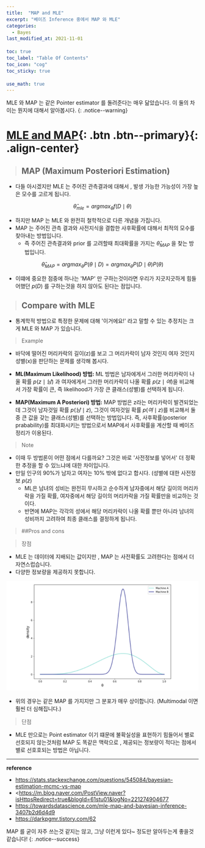 ```yaml
---
title:  "MAP and MLE"
excerpt: "베이즈 Inference 중에서 MAP 와 MLE"
categories:
  - Bayes
last_modified_at: 2021-11-01

toc: true
toc_label: "Table Of Contents"
toc_icon: "cog"
toc_sticky: true

use_math: true
---
```


 MLE 와 MAP 는 같은 Pointer estimator 를 돌려준다는 매우 닮았습니다. 이 둘의 차이는 뭔지에 대해서 알아봅시다.
{: .notice--warning}

# [MLE and MAP](#link){: .btn .btn--primary}{: .align-center}

> ## MAP (Maximum Posteriori Estimation)

- 다들 아시겠지만 MLE 는 주어진 관측결과에 대해서 , 발생 가능한 가능성이 가장 높은 모수를 고르게 됩니다.

$$\hat{\theta}_{mle} = argmax_\theta f(D \mid \theta)$$

- 하지만 MAP 는 MLE 와 완전히 철학적으로 다른 개념을 가집니다. 
- MAP 는 주어진 관측 결과와 사전지식을 결합한 사후확률에 대해서 최적의 모수를 찾아내는 방법입니다. 
  - 즉 주어진 관측결과와 prior 를 고려할때 최대확률을 가지는 $\hat{\theta}_{MAP}$ 을 찾는 방법입니다.

$$\hat{\theta}_{MAP} = argmax_\theta P(\theta \mid D) = argmax_{\theta} P(D \mid \theta) P(\theta)$$

- 이떄에 중요한 점중에 하나는 'MAP' 만 구하는것이라면 우리가 지긋지긋하게 힘들어했던 $p(D)$ 를 구하는것을 하지 않아도 된다는 점입니다. 

> ## Compare with MLE

- 통계학적 방법으로 특정한 문제에 대해 '이거에요!' 라고 말할 수 있는 추정치는 크게 MLE 와 MAP 가 있습니다. 

> Example 

- 바닥에 떨어진 머리카락의 길이(z)를 보고 그 머리카락이 남자 것인지 여자 것인지 성별(x)을 판단하는  문제를 생각해 봅시다.
- **ML(Maximum Likelihood) 방법:** ML 방법은 남자에게서 그러한 머리카락이 나올 확률 $p(z \mid 남)$ 과 여자에게서 그러한 머리카락이 나올 확률 $p(z \mid 여)$을 비교해서 가장 확률이 큰, 즉 likelihood가 가장 큰 클래스(성별)를 선택하게 됩니다.

- **MAP(Maximum A Posteriori) 방법:** MAP 방법은 z라는 머리카락이 발견되었는데 그것이 남자것일 확률 $p(남\mid z)$, 그것이 여자것일 확률 $p(여 \mid z)$를 비교해서 둘 중 큰 값을 갖는 클래스(성별)를 선택하는 방법입니다. 즉, 사후확률(posterior prabability)를 최대화시키는 방법으로서 MAP에서 사후확률을 계산할 때 베이즈 정리가 이용된다.

> Note

- 이때 두 방법론이 어떤 점에서 다를까요? 그것은 바로 '사전정보를 넣어서' 더 정확한 추정을 할 수 있느냐에 대한 차이입니다.
- 만일 인구의 90%가 남자고 여자는 10% 밖에 없다고 합시다.  (성별에 대한 사전정보 $p(z)$
  - ML은 남녀의 성비는 완전히 무시하고 순수하게 남자중에서 해당 길이의 머리카락을 가질 확률, 여자중에서 해당 길이의 머리카락을 가질 확률만을 비교하는 것이다. 
  - 반면에 MAP는 각각의 성에서 해당 머리카락이 나올 확률 뿐만 아니라 남녀의 성비까지 고려하여 최종 클래스를 결정하게 됩니다.

> ##Pros and cons

> 장점

- MLE 는 데이터에 지배되는 값이지만 , MAP 는 사전확률도 고려한다는 점에서 더 자연스럽습니다.
- 다양한 정보량을 제공하지 못합니다. 

![png](/assets/images/Stat/90_1.png)

- 위의 경우는 같은 MAP 를 가지지만 그 분포가 매우 상이합니다. (Multimodal 이면 훨씬 더 심해집니다.)

> 단점

- MLE 만으로는 Point estimator 이기 떄문에 불확실성을 표현하기 힘들어서 별로 선호되지 않는것처럼 MAP 도 똑같은 맥락으로 , 제공되는 정보량이 적다는 점에서 별로 선호호되는 방법은 아닙니다.

---

**reference**

- <https://stats.stackexchange.com/questions/545084/bayesian-estimation-mcmc-vs-map>
- <https://m.blog.naver.com/PostView.naver?isHttpsRedirect=true&blogId=61stu01&logNo=221274904677
- <https://towardsdatascience.com/mle-map-and-bayesian-inference-3407b2d6d4d9>
- <https://darkpgmr.tistory.com/62>

MAP 를 굳이 자주 쓰는것 같지는 않고, 그냥 이런게 있다~ 정도만 알아두는게 좋을것 같습니다!
{: .notice--success}

